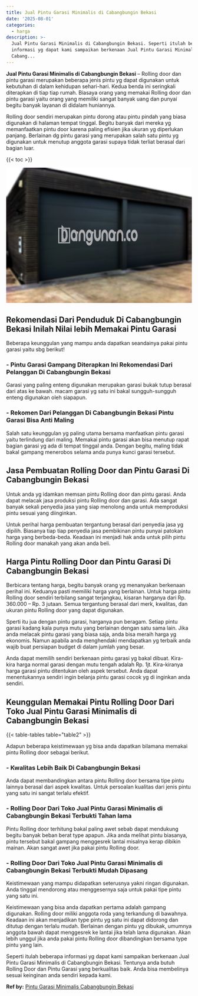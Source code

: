 ```yaml
---
title: Jual Pintu Garasi Minimalis di Cabangbungin Bekasi
date: '2025-08-01'
categories:
  - harga
description: >-
  Jual Pintu Garasi Minimalis di Cabangbungin Bekasi. Seperti itulah beberapa
  informasi yg dapat kami sampaikan berkenaan Jual Pintu Garasi Minimalis di
  Cabang...
---
```


**Jual Pintu Garasi Minimalis di Cabangbungin Bekasi** – Rolling door dan pintu garasi merupakan beberapa jenis pintu yg dapat digunakan untuk kebutuhan di dalam kehidupan sehari-hari. Kedua benda ini seringkali diterapkan di tiap tiap rumah. Biasaya orang yang memakai Rolling door dan pintu garasi yaitu orang yang memiliki sangat banyak uang dan punyai begitu banyak layanan di didalam huniannya.

Rolling door sendiri merupakan pintu dorong atau pintu pindah yang biasa digunakan di halaman tempat tinggal. Begitu banyak dari mereka yg memanfaatkan pintu door karena paling efisien jika ukuran yg diperlukan panjang. Berlainan dg pintu garasi yang merupakan salah satu pintu yg digunakan untuk menutup anggota garasi supaya tidak terliat berasal dari bagian luar.

{{< toc >}}

![Jual Pintu Garasi Minimalis di Cabangbungin Bekasi](/images/pintu-garasi-23.png)

## Rekomendasi Dari Penduduk Di Cabangbungin Bekasi Inilah Nilai lebih Memakai Pintu Garasi

Beberapa keunggulan yang mampu anda dapatkan seandainya pakai pintu garasi yaitu sbg berikut!

### \- Pintu Garasi Gampang Diterapkan Ini Rekomendasi Dari Pelanggan Di Cabangbungin Bekasi

Garasi yang paling enteng digunakan merupakan garasi bukak tutup berasal dari atas ke bawah. macam garasi yg satu ini bakal sungguh-sungguh enteng digunakan oleh siapapun.

### \- Rekomen Dari Pelanggan Di Cabangbungin Bekasi Pintu Garasi Bisa Anti Maling

Salah satu keunggulan yg paling utama bersama manfaatkan pintu garasi yaitu terlindung dari maling. Memakai pintu garasi akan bisa menutup rapat bagian garasi yg ada di tempat tinggal anda. Dengan begitu, maling tidak bakal gampang menerobos selama anda punya kunci garasi tersebut.

## Jasa Pembuatan Rolling Door dan Pintu Garasi Di Cabangbungin Bekasi

Untuk anda yg idamkan memsan pintu Rolling door dan pintu garasi. Anda dapat melacak jasa produksi pintu Rolling door dan garasi. Ada sangat banyak sekali penyedia jasa yang siap menolong anda untuk memproduksi pintu sesuai yang diinginkan.

Untuk perihal harga pembuatan tergantung berasal dari penyedia jasa yg dipilih. Biasanya tiap tiap penyedia jasa pembikinan pintu punyai patokan harga yang berbeda-beda. Keadaan ini menjadi hak anda untuk pilih pintu Rolling door manakah yang akan anda beli.

## Harga Pintu Rolling Door dan Pintu Garasi Di Cabangbungin Bekasi

Berbicara tentang harga, begitu banyak orang yg menanyakan berkenaan perihal ini. Keduanya pasti memiliki harga yang berlainan. Untuk harga pintu Rolling door sendiri terbilang sangat terjangkau, kisaran harganya dari Rp. 360.000 – Rp. 3 jutaan. Semua tergantung berasal dari merk, kwalitas, dan ukuran pintu Rolling door yang dapat digunakan.

Sperti itu jua dengan pintu garasi, harganya pun beragam. Setiap pintu garasi kadang kala punya mutu yang berlainan dengan satu sama lain. Jika anda melacak pintu garasi yang biasa saja, anda bisa meraih harga yg ekonomis. Namun apabila anda menghendaki mendapatkan yg terbaik anda wajib buat persiapan budget di dalam jumlah yang besar.

Anda dapat memilih sendiri berkenaan pintu garasi yg bakal dibuat. Kira-kira harga normal garasi dengan mutu tengah adalah Rp. 1jt. Kira-kiranya harga garasi pintu ditentukan oleh aspek tersebut. Anda dapat menentukannya sendiri ingin belanja pintu garasi cocok yg di inginkan anda sendiri.

## Keunggulan Memakai Pintu Rolling Door Dari Toko Jual Pintu Garasi Minimalis di Cabangbungin Bekasi

{{< table-tables table="table2" >}}

Adapun beberapa keistimewaan yg bisa anda dapatkan bilamana memakai pintu Rolling door sebagai berikut.

### \- Kwalitas Lebih Baik Di Cabangbungin Bekasi

Anda dapat membandingkan antara pintu Rolling door bersama tipe pintu lainnya berasal dari aspek kwalitas. Untuk persoalan kualitas dari jenis pintu yang satu ini sangat terlalu efektif.

### \- Rolling Door Dari Toko Jual Pintu Garasi Minimalis di Cabangbungin Bekasi Terbukti Tahan lama

Pintu Rolling door terhitung bakal paling awet sebab dapat mendukung begitu banyak beban berat type apapun. Jika anda melihat pintu biasanya, pintu tersebut bakal gampang menggesrek lantai misalnya kerap dibikin mainan. Akan sangat awet jika pakai pintu Rolling door.

### \- Rolling Door Dari Toko Jual Pintu Garasi Minimalis di Cabangbungin Bekasi Terbukti Mudah Dipasang

Keistimewaan yang mampu didapatkan seterusnya yakni ringan digunakan. Anda tinggal mendorong atau menggesernya saja untuk pakai tipe pintu yang satu ini.

Keistimewaan yang bisa anda dapatkan pertama adalah gampang digunakan. Rolling door miliki anggota roda yang terkandung di bawahnya. Keadaan ini akan menjadikan type pintu yg satu ini dapat didorong dan ditutup dengan terlalu mudah. Berlainan dengan pintu yg dibukak, umumnya anggota bawah dapat menggesrek ke lantai jika telah lama digunakan. Akan lebih unggul jika anda pakai pintu Rolling door dibandingkan bersama type pintu yang lain.

Seperti itulah beberapa informasi yg dapat kami sampaikan berkenaan Jual Pintu Garasi Minimalis di Cabangbungin Bekasi. Tentunya anda butuh Rolling Door dan Pintu Garasi yang berkualitas baik. Anda bisa membelinya sesuai keinginan anda sendiri kepada kami.

**Ref by:** [Pintu Garasi Minimalis Cabangbungin Bekasi](https://id.wikipedia.org/wiki/Pintu)
